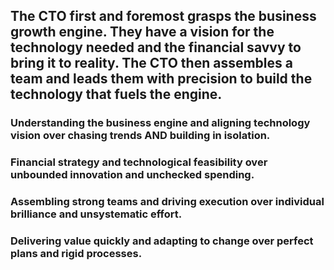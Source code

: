 ## The CTO first and foremost grasps the business growth engine. They have a vision for the technology needed and the financial savvy to bring it to reality. The CTO then assembles a team and leads them with precision to build the technology that fuels the engine.

### Understanding the business engine and aligning technology vision over chasing trends AND building in isolation.

### Financial strategy and technological feasibility over unbounded innovation and unchecked spending.

### Assembling strong teams and driving execution over individual brilliance and unsystematic effort.

### Delivering value quickly and adapting to change over perfect plans and rigid processes.
